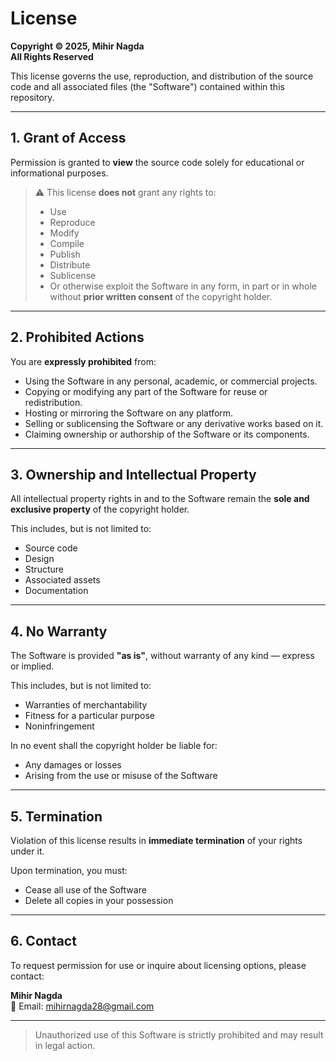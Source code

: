 # License

**Copyright © 2025, Mihir Nagda**  
**All Rights Reserved**

This license governs the use, reproduction, and distribution of the source code and all associated files (the "Software") contained within this repository.

---

## 1. Grant of Access

Permission is granted to **view** the source code solely for educational or informational purposes.

> ⚠️ This license **does not** grant any rights to:
> - Use
> - Reproduce
> - Modify
> - Compile
> - Publish
> - Distribute
> - Sublicense
> - Or otherwise exploit the Software in any form, in part or in whole  
> without **prior written consent** of the copyright holder.

---

## 2. Prohibited Actions

You are **expressly prohibited** from:

- Using the Software in any personal, academic, or commercial projects.
- Copying or modifying any part of the Software for reuse or redistribution.
- Hosting or mirroring the Software on any platform.
- Selling or sublicensing the Software or any derivative works based on it.
- Claiming ownership or authorship of the Software or its components.

---

## 3. Ownership and Intellectual Property

All intellectual property rights in and to the Software remain the **sole and exclusive property** of the copyright holder.

This includes, but is not limited to:

- Source code
- Design
- Structure
- Associated assets
- Documentation

---

## 4. No Warranty

The Software is provided **"as is"**, without warranty of any kind — express or implied.

This includes, but is not limited to:

- Warranties of merchantability  
- Fitness for a particular purpose  
- Noninfringement  

In no event shall the copyright holder be liable for:

- Any damages or losses
- Arising from the use or misuse of the Software

---

## 5. Termination

Violation of this license results in **immediate termination** of your rights under it.

Upon termination, you must:

- Cease all use of the Software
- Delete all copies in your possession

---

## 6. Contact

To request permission for use or inquire about licensing options, please contact:

**Mihir Nagda**  
📧 Email: mihirnagda28@gmail.com

---

> Unauthorized use of this Software is strictly prohibited and may result in legal action.
